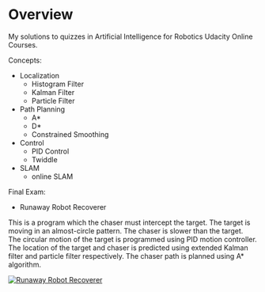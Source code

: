 # Overview
My solutions to quizzes in Artificial Intelligence for Robotics Udacity Online Courses.

Concepts:
- Localization
  - Histogram Filter
  - Kalman Filter
  - Particle Filter
- Path Planning
  - A*
  - D*
  - Constrained Smoothing
- Control
  - PID Control
  - Twiddle
- SLAM
  - online SLAM
  
Final Exam:
-  Runaway Robot Recoverer

This is a program which the chaser must intercept the target. The target is moving in an almost-circle pattern. The chaser is slower than the target. The circular motion of the target is programmed using PID motion controller. The location of the target and chaser is predicted using extended Kalman filter and particle filter respectively. The chaser path is planned using A* algorithm.

[![Runaway Robot Recoverer](http://img.youtube.com/vi/WnfZBd7JljU/0.jpg)](https://www.youtube.com/watch?v=WnfZBd7JljU "Runaway Robot Recoverer")
